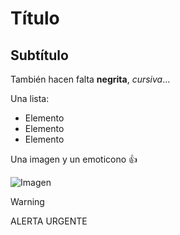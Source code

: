 # Título
## Subtítulo

También hacen falta **negrita**, *cursiva*...

Una lista:
- Elemento
- Elemento
- Elemento

Una imagen y un emoticono :+1:

![Imagen](https://as2.ftcdn.net/v2/jpg/02/56/47/59/1000_F_256475969_5b7mQ8lLo1cSU8t3vnzB6xraeAtSuqMp.jpg)

> [!WARNING]
> ALERTA URGENTE
